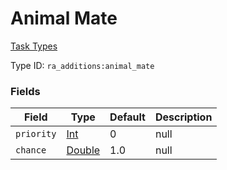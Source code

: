 # Animal Mate
[Task Types](../task_types_types.md)

Type ID: `ra_additions:animal_mate`
### Fields
Field | Type | Default | Description
------|------|---------|-------------
`priority` | [Int](../data_types/int.md) | 0 | null
`chance` | [Double](../data_types/double.md) | 1.0 | null
